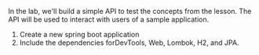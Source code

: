 In the lab, we'll build a simple API to test the concepts from the lesson. The API will be used to interact with users of a sample application. 
1. Create a new spring boot application
2. Include the dependencies forDevTools, Web, Lombok, H2, and JPA.
